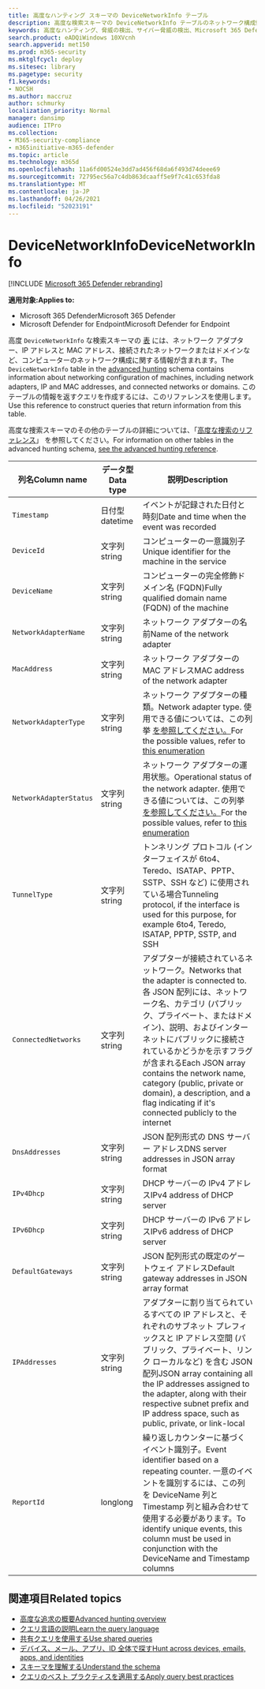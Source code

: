 ```yaml
---
title: 高度なハンティング スキーマの DeviceNetworkInfo テーブル
description: 高度な検索スキーマの DeviceNetworkInfo テーブルのネットワーク構成情報について説明します。
keywords: 高度なハンティング、脅威の検出、サイバー脅威の検出、Microsoft 365 Defender、microsoft 365、m365、検索、クエリ、テレメトリ、スキーマ参照、kusto、table、column、data type、description、machinenetworkinfo、DeviceNetworkInfo、デバイス、コンピューター、mac、ip、アダプター、dns、dhcp、ゲートウェイ、トンネル
search.product: eADQiWindows 10XVcnh
search.appverid: met150
ms.prod: m365-security
ms.mktglfcycl: deploy
ms.sitesec: library
ms.pagetype: security
f1.keywords:
- NOCSH
ms.author: maccruz
author: schmurky
localization_priority: Normal
manager: dansimp
audience: ITPro
ms.collection:
- M365-security-compliance
- m365initiative-m365-defender
ms.topic: article
ms.technology: m365d
ms.openlocfilehash: 11a6fd00524e3dd7ad456f68da6f493d74deee69
ms.sourcegitcommit: 72795ec56a7c4db863dcaaff5e9f7c41c653fda8
ms.translationtype: MT
ms.contentlocale: ja-JP
ms.lasthandoff: 04/26/2021
ms.locfileid: "52023191"
---
```

# <a name="devicenetworkinfo"></a><span data-ttu-id="d7495-104">DeviceNetworkInfo</span><span class="sxs-lookup"><span data-stu-id="d7495-104">DeviceNetworkInfo</span></span>

[!INCLUDE [Microsoft 365 Defender rebranding](../includes/microsoft-defender.md)]


<span data-ttu-id="d7495-105">**適用対象:**</span><span class="sxs-lookup"><span data-stu-id="d7495-105">**Applies to:**</span></span>
- <span data-ttu-id="d7495-106">Microsoft 365 Defender</span><span class="sxs-lookup"><span data-stu-id="d7495-106">Microsoft 365 Defender</span></span>
- <span data-ttu-id="d7495-107">Microsoft Defender for Endpoint</span><span class="sxs-lookup"><span data-stu-id="d7495-107">Microsoft Defender for Endpoint</span></span>



<span data-ttu-id="d7495-108">高度 `DeviceNetworkInfo` な検索スキーマの [表](advanced-hunting-overview.md) には、ネットワーク アダプター、IP アドレスと MAC アドレス、接続されたネットワークまたはドメインなど、コンピューターのネットワーク構成に関する情報が含まれます。</span><span class="sxs-lookup"><span data-stu-id="d7495-108">The `DeviceNetworkInfo` table in the [advanced hunting](advanced-hunting-overview.md) schema contains information about networking configuration of machines, including network adapters, IP and MAC addresses, and connected networks or domains.</span></span> <span data-ttu-id="d7495-109">このテーブルの情報を返すクエリを作成するには、このリファレンスを使用します。</span><span class="sxs-lookup"><span data-stu-id="d7495-109">Use this reference to construct queries that return information from this table.</span></span>

<span data-ttu-id="d7495-110">高度な捜索スキーマのその他のテーブルの詳細については、「[高度な捜索のリファレンス](advanced-hunting-schema-tables.md)」 を参照してください。</span><span class="sxs-lookup"><span data-stu-id="d7495-110">For information on other tables in the advanced hunting schema, [see the advanced hunting reference](advanced-hunting-schema-tables.md).</span></span>

| <span data-ttu-id="d7495-111">列名</span><span class="sxs-lookup"><span data-stu-id="d7495-111">Column name</span></span> | <span data-ttu-id="d7495-112">データ型</span><span class="sxs-lookup"><span data-stu-id="d7495-112">Data type</span></span> | <span data-ttu-id="d7495-113">説明</span><span class="sxs-lookup"><span data-stu-id="d7495-113">Description</span></span> |
|-------------|-----------|-------------|
| `Timestamp` | <span data-ttu-id="d7495-114">日付型</span><span class="sxs-lookup"><span data-stu-id="d7495-114">datetime</span></span> | <span data-ttu-id="d7495-115">イベントが記録された日付と時刻</span><span class="sxs-lookup"><span data-stu-id="d7495-115">Date and time when the event was recorded</span></span> |
| `DeviceId` | <span data-ttu-id="d7495-116">文字列</span><span class="sxs-lookup"><span data-stu-id="d7495-116">string</span></span> | <span data-ttu-id="d7495-117">コンピューターの一意識別子</span><span class="sxs-lookup"><span data-stu-id="d7495-117">Unique identifier for the machine in the service</span></span> |
| `DeviceName` | <span data-ttu-id="d7495-118">文字列</span><span class="sxs-lookup"><span data-stu-id="d7495-118">string</span></span> | <span data-ttu-id="d7495-119">コンピューターの完全修飾ドメイン名 (FQDN)</span><span class="sxs-lookup"><span data-stu-id="d7495-119">Fully qualified domain name (FQDN) of the machine</span></span> |
| `NetworkAdapterName` | <span data-ttu-id="d7495-120">文字列</span><span class="sxs-lookup"><span data-stu-id="d7495-120">string</span></span> | <span data-ttu-id="d7495-121">ネットワーク アダプターの名前</span><span class="sxs-lookup"><span data-stu-id="d7495-121">Name of the network adapter</span></span> |
| `MacAddress` | <span data-ttu-id="d7495-122">文字列</span><span class="sxs-lookup"><span data-stu-id="d7495-122">string</span></span> | <span data-ttu-id="d7495-123">ネットワーク アダプターの MAC アドレス</span><span class="sxs-lookup"><span data-stu-id="d7495-123">MAC address of the network adapter</span></span> |
| `NetworkAdapterType` | <span data-ttu-id="d7495-124">文字列</span><span class="sxs-lookup"><span data-stu-id="d7495-124">string</span></span> | <span data-ttu-id="d7495-125">ネットワーク アダプターの種類。</span><span class="sxs-lookup"><span data-stu-id="d7495-125">Network adapter type.</span></span> <span data-ttu-id="d7495-126">使用できる値については、この列挙 [を参照してください。](/dotnet/api/system.net.networkinformation.networkinterfacetype)</span><span class="sxs-lookup"><span data-stu-id="d7495-126">For the possible values, refer to [this enumeration](/dotnet/api/system.net.networkinformation.networkinterfacetype)</span></span> |
| `NetworkAdapterStatus` | <span data-ttu-id="d7495-127">文字列</span><span class="sxs-lookup"><span data-stu-id="d7495-127">string</span></span> | <span data-ttu-id="d7495-128">ネットワーク アダプターの運用状態。</span><span class="sxs-lookup"><span data-stu-id="d7495-128">Operational status of the network adapter.</span></span> <span data-ttu-id="d7495-129">使用できる値については、この列挙 [を参照してください。](/dotnet/api/system.net.networkinformation.operationalstatus)</span><span class="sxs-lookup"><span data-stu-id="d7495-129">For the possible values, refer to [this enumeration](/dotnet/api/system.net.networkinformation.operationalstatus)</span></span> |
| `TunnelType` | <span data-ttu-id="d7495-130">文字列</span><span class="sxs-lookup"><span data-stu-id="d7495-130">string</span></span> | <span data-ttu-id="d7495-131">トンネリング プロトコル (インターフェイスが 6to4、Teredo、ISATAP、PPTP、SSTP、SSH など) に使用されている場合</span><span class="sxs-lookup"><span data-stu-id="d7495-131">Tunneling protocol, if the interface is used for this purpose, for example 6to4, Teredo, ISATAP, PPTP, SSTP, and SSH</span></span> |
| `ConnectedNetworks` | <span data-ttu-id="d7495-132">文字列</span><span class="sxs-lookup"><span data-stu-id="d7495-132">string</span></span> | <span data-ttu-id="d7495-133">アダプターが接続されているネットワーク。</span><span class="sxs-lookup"><span data-stu-id="d7495-133">Networks that the adapter is connected to.</span></span> <span data-ttu-id="d7495-134">各 JSON 配列には、ネットワーク名、カテゴリ (パブリック、プライベート、またはドメイン)、説明、およびインターネットにパブリックに接続されているかどうかを示すフラグが含まれる</span><span class="sxs-lookup"><span data-stu-id="d7495-134">Each JSON array contains the network name, category (public, private or domain), a description, and a flag indicating if it's connected publicly to the internet</span></span> |
| `DnsAddresses` | <span data-ttu-id="d7495-135">文字列</span><span class="sxs-lookup"><span data-stu-id="d7495-135">string</span></span> | <span data-ttu-id="d7495-136">JSON 配列形式の DNS サーバー アドレス</span><span class="sxs-lookup"><span data-stu-id="d7495-136">DNS server addresses in JSON array format</span></span> |
| `IPv4Dhcp` | <span data-ttu-id="d7495-137">文字列</span><span class="sxs-lookup"><span data-stu-id="d7495-137">string</span></span> | <span data-ttu-id="d7495-138">DHCP サーバーの IPv4 アドレス</span><span class="sxs-lookup"><span data-stu-id="d7495-138">IPv4 address of DHCP server</span></span> |
| `IPv6Dhcp` | <span data-ttu-id="d7495-139">文字列</span><span class="sxs-lookup"><span data-stu-id="d7495-139">string</span></span> | <span data-ttu-id="d7495-140">DHCP サーバーの IPv6 アドレス</span><span class="sxs-lookup"><span data-stu-id="d7495-140">IPv6 address of DHCP server</span></span> |
| `DefaultGateways` | <span data-ttu-id="d7495-141">文字列</span><span class="sxs-lookup"><span data-stu-id="d7495-141">string</span></span> | <span data-ttu-id="d7495-142">JSON 配列形式の既定のゲートウェイ アドレス</span><span class="sxs-lookup"><span data-stu-id="d7495-142">Default gateway addresses in JSON array format</span></span> |
| `IPAddresses` | <span data-ttu-id="d7495-143">文字列</span><span class="sxs-lookup"><span data-stu-id="d7495-143">string</span></span> | <span data-ttu-id="d7495-144">アダプターに割り当てられているすべての IP アドレスと、それぞれのサブネット プレフィックスと IP アドレス空間 (パブリック、プライベート、リンク ローカルなど) を含む JSON 配列</span><span class="sxs-lookup"><span data-stu-id="d7495-144">JSON array containing all the IP addresses assigned to the adapter, along with their respective subnet prefix and IP address space, such as public, private, or link-local</span></span> |
| `ReportId` | <span data-ttu-id="d7495-145">long</span><span class="sxs-lookup"><span data-stu-id="d7495-145">long</span></span> | <span data-ttu-id="d7495-146">繰り返しカウンターに基づくイベント識別子。</span><span class="sxs-lookup"><span data-stu-id="d7495-146">Event identifier based on a repeating counter.</span></span> <span data-ttu-id="d7495-147">一意のイベントを識別するには、この列を DeviceName 列と Timestamp 列と組み合わせて使用する必要があります。</span><span class="sxs-lookup"><span data-stu-id="d7495-147">To identify unique events, this column must be used in conjunction with the DeviceName and Timestamp columns</span></span> |

## <a name="related-topics"></a><span data-ttu-id="d7495-148">関連項目</span><span class="sxs-lookup"><span data-stu-id="d7495-148">Related topics</span></span>
- [<span data-ttu-id="d7495-149">高度な追求の概要</span><span class="sxs-lookup"><span data-stu-id="d7495-149">Advanced hunting overview</span></span>](advanced-hunting-overview.md)
- [<span data-ttu-id="d7495-150">クエリ言語の説明</span><span class="sxs-lookup"><span data-stu-id="d7495-150">Learn the query language</span></span>](advanced-hunting-query-language.md)
- [<span data-ttu-id="d7495-151">共有クエリを使用する</span><span class="sxs-lookup"><span data-stu-id="d7495-151">Use shared queries</span></span>](advanced-hunting-shared-queries.md)
- [<span data-ttu-id="d7495-152">デバイス、メール、アプリ、ID 全体で探す</span><span class="sxs-lookup"><span data-stu-id="d7495-152">Hunt across devices, emails, apps, and identities</span></span>](advanced-hunting-query-emails-devices.md)
- [<span data-ttu-id="d7495-153">スキーマを理解する</span><span class="sxs-lookup"><span data-stu-id="d7495-153">Understand the schema</span></span>](advanced-hunting-schema-tables.md)
- [<span data-ttu-id="d7495-154">クエリのベスト プラクティスを適用する</span><span class="sxs-lookup"><span data-stu-id="d7495-154">Apply query best practices</span></span>](advanced-hunting-best-practices.md)
